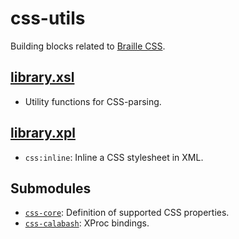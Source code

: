 css-utils
=========

Building blocks related to [Braille CSS][braillecss].

[library.xsl](src/main/resources/xml/library.xsl)
-------------------------------------------------

- Utility functions for CSS-parsing.

[library.xpl](src/main/resources/xml/library.xpl)
-------------------------------------------------

- `css:inline`: Inline a CSS stylesheet in XML.

Submodules
----------

- [`css-core`](../css/css-core): Definition of supported CSS properties.
- [`css-calabash`](../css/css-calabash): XProc bindings.


[braillecss]: http://code.google.com/p/daisy-pipeline/wiki/BrailleCSSProperties
